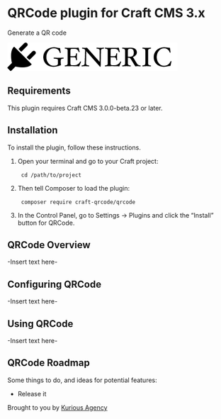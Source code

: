 # QRCode plugin for Craft CMS 3.x

Generate a QR code

![Screenshot](resources/img/plugin-logo.png)

## Requirements

This plugin requires Craft CMS 3.0.0-beta.23 or later.

## Installation

To install the plugin, follow these instructions.

1. Open your terminal and go to your Craft project:

        cd /path/to/project

2. Then tell Composer to load the plugin:

        composer require craft-qrcode/qrcode

3. In the Control Panel, go to Settings → Plugins and click the “Install” button for QRCode.

## QRCode Overview

-Insert text here-

## Configuring QRCode

-Insert text here-

## Using QRCode

-Insert text here-

## QRCode Roadmap

Some things to do, and ideas for potential features:

* Release it

Brought to you by [Kurious Agency](https://kurious.agency)
